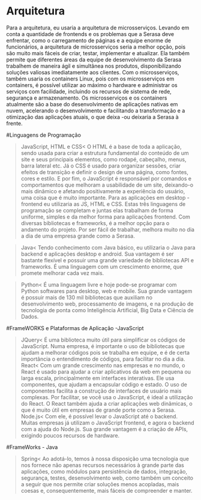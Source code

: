 # Arquitetura
Para a arquitetura, eu usaria a arquitetura de microsserviços. Levando em conta a quantidade de frontends e os problemas que a Serasa deve enfrentar, como o carregamento de páginas e a equipe enorme de funcionários, a arquitetura de microsserviços seria a melhor opção, pois são muito mais fáceis de criar, testar, implementar e atualizar. Ela também permite que diferentes áreas da equipe de desenvolvimento da Serasa trabalhem de maneira ágil e simultânea nos produtos, disponibilizando soluções valiosas imediatamente aos clientes. Com o microsserviços, também usaria os containers Linux, pois com os microsserviços em containers, é possível utilizar ao máximo o hardware e administrar os serviços com facilidade, incluindo os recursos de sistema de rede, segurança e armazenamento. Os microsserviços e os containers atualmente são a base do desenvolvimento de aplicações nativas em nuvem, acelerando o desenvolvimento e facilitando a transformação e a otimização das aplicações atuais, o que deixa -ou deixaria a Serasa à frente.

#Linguagens de Programação
>JavaScript, HTML e CSS<
O HTML é a base de toda a aplicação, sendo usada para criar a estrutura fundamental do conteúdo de um site e seus principais elementos, como rodapé, cabeçalho, menus, barra lateral etc. Já o CSS é usado para organizar sessões, criar efeitos de transição e definir o design de uma página, como fontes, cores e estilo. E por fim, o JavaScript é responsável por comandos e comportamentos que melhoram a usabilidade de um site, deixando-o mais dinâmico e afetando positivamente a experiência do usuário, uma coisa que é muito importante. Para as aplicações em desktop -frontend eu utilizaria as JS, HTML e CSS. Estas três linguagens de programação se completam e juntas elas trabalham de forma uniforme, simples e da melhor forma para aplicações frontend. Com diversas bibliotecas e frameworks, é a melhor opção para o andamento do projeto. Por ser fácil de trabalhar, melhora muito no dia a dia de uma empresa grande como a Serasa.

>Java<
Tendo conhecimento com Java básico, eu utilizaria o Java para backend e aplicações desktop e android. Sua vantagem é ser bastante flexível e possuir uma grande variedade de bibliotecas API e frameworks. É uma linguagem com um crescimento enorme, que promete melhorar cada vez mais.

>Python<
É uma linguagem livre e hoje pode-se programar com Python softwares para desktop, web e mobile. Sua grande vantagem é possuir mais de 130 mil bibliotecas que auxiliam no desenvolvimento web, processamento de imagens, e na produção de tecnologia de ponta como Inteligência Artificial, Big Data e Ciência de Dados. 

#FrameWORKS e Plataformas de Aplicação -JavaScript
>JQuery<
É uma biblioteca muito útil para simplificar os códigos de JavaScript. Numa empresa, é importante o uso de bibliotecas que ajudam a melhorar códigos pois se trabalha em equipe, e é de certa importância o entendimento de códigos, para facilitar no dia a dia.
>React<
Com um grande crescimento nas empresas e no mundo, o React é usado para ajudar a criar aplicativos da web em pequena ou larga escala, principalmente em interfaces interativas.
Ele usa componentes, que ajudam a encapsular código e estado. O uso de componentes facilita a construção de interfaces de usuário mais complexas. Por facilitar, se você usa o JavaScript, é ideal a utilização do React. O React também ajuda a criar aplicações web dinâmicas, o que é muito útil em empresas de grande porte como a Serasa.
>Node.js<
Com ele, é possível levar o JavaScript até o backend. Muitas empresas já utilizam o JavaScript frontend, e agora o backend com a ajuda do Node.js. Sua grande vantagem é a criação de APIs, exigindo poucos recursos de hardware. 

#FrameWorks - Java
>Spring<
Ao adotá-lo, temos à nossa disposição uma tecnologia que nos fornece não apenas recursos necessários à grande parte das aplicações, como módulos para persistência de dados, integração, segurança, testes, desenvolvimento web, como também um conceito a seguir que nos permite criar soluções menos acopladas, mais coesas e, consequentemente, mais fáceis de compreender e manter.
